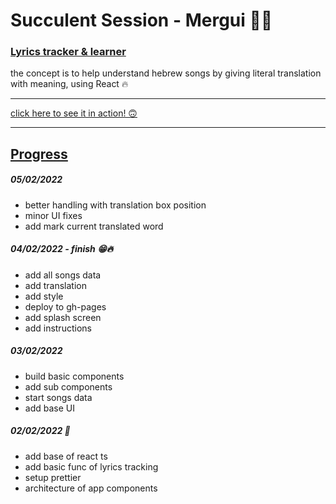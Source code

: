 # Succulent Session - Mergui 🌵💖

### <u>Lyrics tracker & learner</u>

the concept is to help understand hebrew songs by giving literal translation with meaning, using React 🔥

---

[click here to see it in action! 🙃](https://nirkopler.github.io/succulent-mergui-ts/)

---

## <u>Progress</u>

##### 05/02/2022

-   better handling with translation box position
-   minor UI fixes
-   add mark current translated word

##### 04/02/2022 - finish 😁🔥

-   add all songs data
-   add translation
-   add style
-   deploy to gh-pages
-   add splash screen
-   add instructions

##### 03/02/2022

-   build basic components
-   add sub components
-   start songs data
-   add base UI

##### 02/02/2022 💪

-   add base of react ts
-   add basic func of lyrics tracking
-   setup prettier
-   architecture of app components
